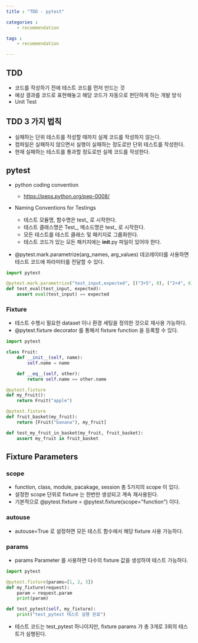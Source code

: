 ```yaml
---
title : "TDD - pytest"

categories :
    - recommendation

tags :
    - recommendation

---
```


## TDD
- 코드를 작성하기 전에 테스트 코드를 먼저 만드는 것
- 예상 결과를 코드로 표현해놓고 해당 코드가 자동으로 판단하게 하는 개발 방식
- Unit Test

## TDD 3 가지 법칙
- 실패하는 단위 테스트를 작성할 때까지 실제 코드를 작성하지 않는다.
- 컴파일은 실패하지 않으면서 실행이 실패하는 정도로만 단위 테스트를 작성한다.
- 현재 실패하는 테스트를 통과할 정도로만 실제 코드를 작성한다.


## pytest
- python coding convention
  - <https://peps.python.org/pep-0008/>
- Naming Conventions for Testings
  - 테스트 모듈명, 함수명은 test_ 로 시작한다.
  - 테스트 클래스명은 Test_, 메소드명은 test_ 로 시작한다.
  - 모든 테스트를 테스트 클래스 및 패키지로 그룹화한다.
  - 테스트 코드가 있는 모든 패키지에는 __init__.py 파일이 있어야 한다.


- @pytest.mark.parametrize(arg_names, arg_values) 데코레이터를 사용하면 테스트 코드에 파라미터를 전달할 수 있다.


```python
import pytest

@pytest.mark.parametrize("test_input,expected", [("3+5", 8), ("2+4", 6), ("6*9", 52)])
def test_eval(test_input, expected):
    assert eval(test_input) == expected
```


### Fixture
- 테스트 수행시 필요한 dataset 이나 환경 세팅을 정의한 것으로 재사용 가능하다.
- @pytest.fixture decorator 를 통해서 fixture function 을 등록할 수 있다.

```python
import pytest

class Fruit:
    def __init__(self, name):
        self.name = name

    def __eq__(self, other):
        return self.name == other.name

@pytest.fixture
def my_fruit():
    return Fruit("apple")

@pytest.fixture
def fruit_basket(my_fruit):
    return [Fruit("banana"), my_fruit]

def test_my_fruit_in_basket(my_fruit, fruit_basket):
    assert my_fruit in fruit_basket
```  


## Fixture Parameters

### scope
- function, class, module, pacakage, session 총 5가지의 scope 이 있다.
- 설정한 scope 단위로 fixture 는 한번만 생성되고 계속 재사용된다.
- 기본적으로 @pytest.fixture = @pytest.fixture(scope="function") 이다.

### autouse
- autouse=True 로 설정하면 모든 테스트 함수에서 해당 fixture 사용 가능하다.

### params
- params Parameter 를 사용하면 다수의 fixture 값을 생성하여 테스트 가능하다.

```python
import pytest

@pytest.fixture(params=[1, 2, 3])
def my_fixture(request):
    param = request.param
    print(param)

def test_pytest(self, my_fixture):
    print("test_pytest 테스트 실행 완료")
```

- 테스트 코드는 test_pytest 하나이지만, fixture params 가 총 3개로 3회의 테스트가 실행된다.


